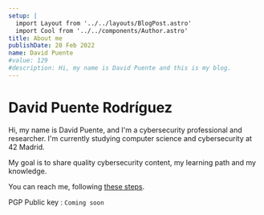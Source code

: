 ```yaml
---
setup: |
  import Layout from '../../layouts/BlogPost.astro'
  import Cool from '../../components/Author.astro'
title: About me
publishDate: 20 Feb 2022
name: David Puente
#value: 129
#description: Hi, my name is David Puente and this is my blog.
---
```


<!-- <Cool name={frontmatter.name} href="https://twitter.com/Davydp11" client:load /> -->

# David Puente Rodríguez

<!-- <img src="../../../docs/assets/images/Aboutme/43%203.jpg" alt="IMG_DP" width="100%"/> -->

Hi, my name is David Puente, and I'm a cybersecurity professional and researcher. I'm currently studying computer science and cybersecurity at 42 Madrid.

My goal is to share quality cybersecurity content, my learning path and my knowledge.

You can reach me, following [these steps](/contact/Contact).

PGP Public key : ```Coming soon```